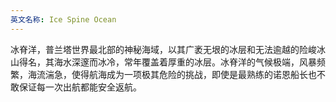 ```yaml
---
英文名称: Ice Spine Ocean
---
```

冰脊洋，普兰塔世界最北部的神秘海域，以其广袤无垠的冰层和无法逾越的险峻冰山得名，其海水深邃而冰冷，常年覆盖着厚重的冰层。冰脊洋的气候极端，风暴频繁，海流湍急，使得航海成为一项极其危险的挑战，即使是最熟练的诺恩船长也不敢保证每一次出航都能安全返航。